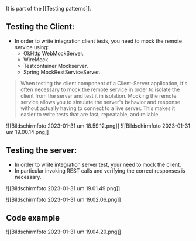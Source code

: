 It is part of the [[Testing patterns]].


## Testing the Client:
- In order to write integration client tests, you need to mock the remote service using:
	- OkHttp WebMockServer.
	- WireMock.
	- Testcontainer Mockserver.
	- Spring MockRestServiceServer.
> When testing the client component of a Client-Server application, it's often necessary to mock the remote service in order to isolate the client from the server and test it in isolation. Mocking the remote service allows you to simulate the server's behavior and response without actually having to connect to a live server. This makes it easier to write tests that are fast, repeatable, and reliable.

![[Bildschirm­foto 2023-01-31 um 18.59.12.png]]
![[Bildschirm­foto 2023-01-31 um 19.00.14.png]]


## Testing the server:
- In order to write integration server test, your need to mock the client.
- In particular invoking REST calls and verifying the correct responses is necessary.

![[Bildschirm­foto 2023-01-31 um 19.01.49.png]]

![[Bildschirm­foto 2023-01-31 um 19.02.06.png]]

## Code example

![[Bildschirm­foto 2023-01-31 um 19.04.20.png]]